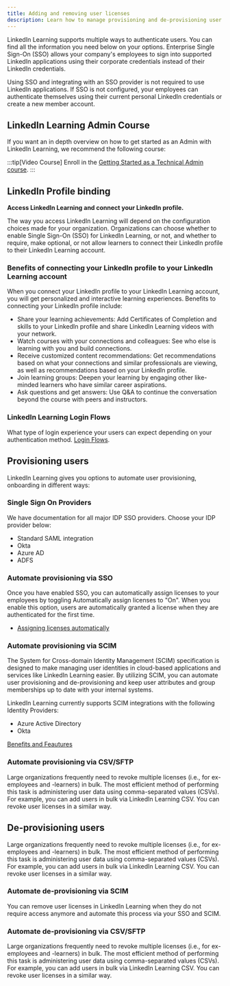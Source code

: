 ```yaml
---
title: Adding and removing user licenses
description: Learn how to manage provisioning and de-provisioning user licenses.
---
```


LinkedIn Learning supports multiple ways to authenticate users. You can find all the information you need below on your options. Enterprise Single Sign-On (SSO) allows your company's employees to sign into supported LinkedIn applications using their corporate credentials instead of their LinkedIn credentials.

Using SSO and integrating with an SSO provider is not required to use LinkedIn applications. If SSO is not configured, your employees can authenticate themselves using their current personal LinkedIn credentials or create a new member account.

## LinkedIn Learning Admin Course

If you want an in depth overview on how to get started as an Admin with LinkedIn Learning, we recommend the following course:

:::tip[Video Course]
Enroll in the [Getting Started as a Technical Admin course](https://www.linkedin.com/learning-login/share?account=104&forceAccount=false&redirect=https%3A%2F%2Fwww.linkedin.com%2Flearning%2Fgetting-started-as-a-technical-admin-for-linkedin-learning%3Ftrk%3Dshare_ent_url%26shareId%3DlthUDRpeTvqjeC2dLu%252B5Ww%253D%253D).
:::

## LinkedIn Profile binding

**Access LinkedIn Learning and connect your LinkedIn profile.**

The way you access LinkedIn Learning will depend on the configuration choices made for your organization.
Organizations can choose whether to enable Single Sign-On (SSO) for LinkedIn Learning, or not, and whether to
require, make optional, or not allow learners to connect their LinkedIn profile to their LinkedIn Learning account.

### Benefits of connecting your LinkedIn profile to your LinkedIn Learning account

When you connect your LinkedIn profile to your LinkedIn Learning account, you will get personalized and
interactive learning experiences. Benefits to connecting your LinkedIn profile include:

* Share your learning achievements: Add Certificates of Completion and skills to your LinkedIn profile and
share LinkedIn Learning videos with your network.
* Watch courses with your connections and colleagues: See who else is learning with you and build
connections.
* Receive customized content recommendations: Get recommendations based on what your connections and
similar professionals are viewing, as well as recommendations based on your LinkedIn profile.
* Join learning groups: Deepen your learning by engaging other like-minded learners who have similar career
aspirations.
* Ask questions and get answers: Use Q&A to continue the conversation beyond the course with peers and
instructors.

### LinkedIn Learning Login Flows

What type of login experience your users can expect depending on your authentication method. [Login Flows](https://training.talent.linkedin.com/page/linkedin-learning-customer-resources?q=login%20flow#language_english).

## Provisioning users

LinkedIn Learning gives you options to automate user provisioning, onboarding in different ways:

### Single Sign On Providers

We have documentation for all major IDP SSO providers. Choose your IDP provider below:

* Standard SAML integration
* Okta
* Azure AD
* ADFS

### Automate provisioning via SSO

Once you have enabled SSO, you can automatically assign licenses to your employees by toggling Automatically assign licenses to "On". When you enable this option, users are automatically granted a license when they are authenticated for the first time.

* [Assigning licenses automatically](https://learn.microsoft.com/en-us/linkedin/learning/sso-auth/sso-docs/sso-implementation#assigning-licenses)

### Automate provisioning via SCIM

The System for Cross-domain Identity Management (SCIM) specification is designed to make managing user identities in cloud-based applications and services like LinkedIn Learning easier. By utilizing SCIM, you can automate user provisioning and de-provisioning and keep user attributes and group memberships up to date with your internal systems.

LinkedIn Learning currently supports SCIM integrations with the following Identity Providers:

* Azure Active Directory
* Okta

[Benefits and Feautures](https://learn.microsoft.com/en-us/linkedin/learning/user-and-attribute-management/user-attribute-mgmt-docs/scim)

### Automate provisioning via CSV/SFTP

Large organizations frequently need to revoke multiple licenses (i.e., for ex-employees and -learners) in bulk. The most efficient method of performing this task is administering user data using comma-separated values (CSVs). For example, you can add users in bulk via LinkedIn Learning CSV. You can revoke user licenses in a similar way.

## De-provisioning users

Large organizations frequently need to revoke multiple licenses (i.e., for ex-employees and -learners) in bulk. The most efficient method of performing this task is administering user data using comma-separated values (CSVs). For example, you can add users in bulk via LinkedIn Learning CSV. You can revoke user licenses in a similar way.

### Automate de-provisioning via SCIM

You can remove user licenses in LinkedIn Learning when they do not require access anymore and automate this process via your SSO and SCIM.

### Automate de-provisioning via CSV/SFTP

Large organizations frequently need to revoke multiple licenses (i.e., for ex-employees and -learners) in bulk. The most efficient method of performing this task is administering user data using comma-separated values (CSVs). For example, you can add users in bulk via LinkedIn Learning CSV. You can revoke user licenses in a similar way.
